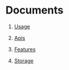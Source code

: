 Documents
======

1. [Usage][1]

2. [Apis][2]

3. [Features][3]

4. [Storage][4]

[1]:1.usage.md
[2]:2.apis.md
[3]:3.features.md
[4]:4.storage.md
